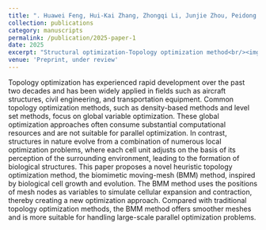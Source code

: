 ```yaml
---
title: ". Huawei Feng, Hui-Kai Zhang, Zhongqi Li, Junjie Zhou, Peidong Lei, and Bin Liu. (2025). A Biomimetic Moving-Mesh Topology Optimization Method. Available at SSRN 5034428"
collection: publications
category: manuscripts
permalink: /publication/2025-paper-1
date: 2025
excerpt: "Structural optimization-Topology optimization method<br/><img src='/images/2025-0713.png'>"
venue: 'Preprint, under review'
---
```


Topology optimization has experienced rapid development over the past two decades and has been widely applied in fields such as aircraft structures, civil engineering, and transportation equipment. Common topology optimization methods, 
such as density-based methods and level set methods, focus on global variable optimization. These global optimization approaches often consume substantial computational resources and are not suitable for parallel optimization. In contrast, 
structures in nature evolve from a combination of numerous local optimization problems, where each cell unit adjusts on the basis of its perception of the surrounding environment, leading to the formation of biological structures. This paper proposes a novel heuristic topology optimization method, the biomimetic moving-mesh (BMM) method, inspired by biological cell growth and evolution. The BMM method uses the positions of mesh nodes as variables to simulate cellular expansion and contraction, 
thereby creating a new optimization approach. Compared with traditional topology optimization methods, the BMM method offers smoother meshes and is more suitable for handling large-scale parallel optimization problems.
